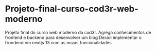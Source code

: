 # Projeto-final-curso-cod3r-web-moderno
Projeto final do curso web moderno da cod3r. Agrega conhecimentos de frontend e backend para desenvolver um blog
Decidi implementar o frondend em nextjs 13 com as novas funcionalidades
